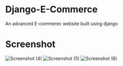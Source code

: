 # Django-E-Commerce
An advanced E-commerec website built using django

# Screenshot
![Screenshot (4)](https://github.com/JazeelMuhammed/Django-E-Commerce/assets/126056206/4114596d-9cf9-49f0-9b7d-118ab3a2d062)
![Screenshot (5)](https://github.com/JazeelMuhammed/Django-E-Commerce/assets/126056206/deb5f345-b7e8-43a9-9e8d-57320d0ff847)
![Screenshot (6)](https://github.com/JazeelMuhammed/Django-E-Commerce/assets/126056206/5649931b-ad91-4203-bcc6-0d9794f8f8ca)

